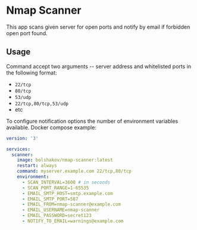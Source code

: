 # Nmap Scanner

This app scans given server for open ports and notify by email if forbidden open port found.

## Usage

Command accept two arguments -- server address and whitelisted ports in the following format:

* `22/tcp`
* `80/tcp`
* `53/udp`
* `22/tcp,80/tcp,53/udp`
* etc

To configure notification options the number of environment variables available. Docker compose example:

```yml
version: '3'

services:
  scanner:
    image: bolshakov/nmap-scanner:latest
    restart: always
    command: myserver.example.com 22/tcp,80/tcp
    environment:
      - SCAN_INTERVAL=3600 # in seconds
      - SCAN_PORT_RANGE=1-65535
      - EMAIL_SMTP_HOST=smtp.example.com
      - EMAIL_SMTP_PORT=587
      - EMAIL_FROM=nmap-scanner@example.com
      - EMAIL_USERNAME=nmap-scanner
      - EMAIL_PASSWORD=secret123
      - NOTIFY_TO_EMAIL=warnings@example.com      
``` 
